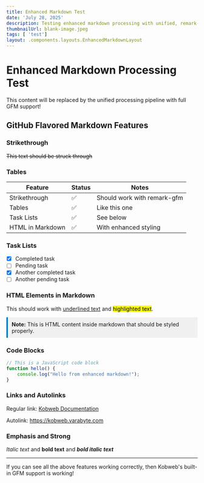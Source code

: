 ```yaml
---
title: Enhanced Markdown Test
date: 'July 28, 2025'
description: Testing enhanced markdown processing with unified, remark-gfm, and rehype-raw
thumbnailUrl: blank-image.jpeg
tags: [ 'test']
layout: .components.layouts.EnhancedMarkdownLayout
---
```


# Enhanced Markdown Processing Test

This content will be replaced by the unified processing pipeline with full GFM support!

## GitHub Flavored Markdown Features

### Strikethrough

~~This text should be struck through~~

### Tables

| Feature | Status | Notes |
|---------|--------|-------|
| Strikethrough | ✅ | Should work with remark-gfm |  
| Tables | ✅ | Like this one |
| Task Lists | ✅ | See below |
| HTML in Markdown | ✅ | With enhanced styling |

### Task Lists

- [x] Completed task
- [ ] Pending task
- [x] Another completed task
- [ ] Another pending task

### HTML Elements in Markdown

This should work with <u>underlined text</u> and <mark>highlighted text</mark>.

<div style="background-color: #f0f0f0; padding: 10px; border-left: 4px solid #007acc;">
<strong>Note:</strong> This is HTML content inside markdown that should be styled properly.
</div>

### Code Blocks

```javascript
// This is a JavaScript code block
function hello() {
    console.log("Hello from enhanced markdown!");
}
```

### Links and Autolinks

Regular link: [Kobweb Documentation](https://kobweb.varabyte.com)

Autolink: https://kobweb.varabyte.com

### Emphasis and Strong

*Italic text* and **bold text** and ***bold italic text***

---

If you can see all the above features working correctly, then Kobweb's built-in GFM support is working!